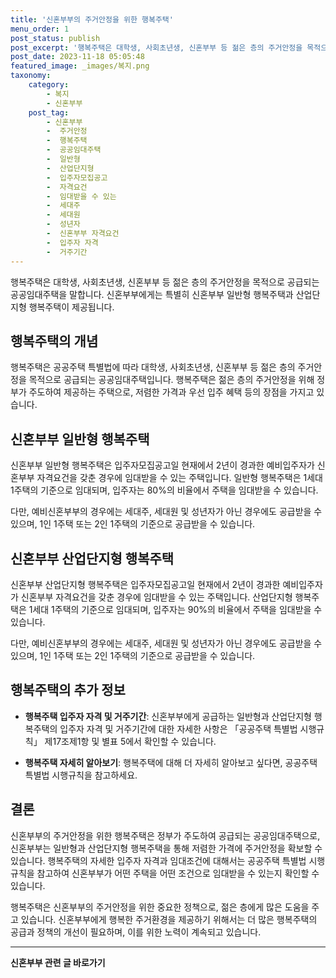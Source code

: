 ```yaml
---
title: '신혼부부의 주거안정을 위한 행복주택'
menu_order: 1
post_status: publish
post_excerpt: '행복주택은 대학생, 사회초년생, 신혼부부 등 젊은 층의 주거안정을 목적으로 공급되는 공공임대주택을 말합니다. 신혼부부에게는 특별히 신혼부부 일반형 행복주택과 산업단지형 행복주택이 제공됩니다.'
post_date: 2023-11-18 05:05:48
featured_image: _images/복지.png
taxonomy:
    category:
        - 복지
        - 신혼부부
    post_tag:
        - 신혼부부
        -  주거안정
        -  행복주택
        -  공공임대주택
        -  일반형
        -  산업단지형
        -  입주자모집공고
        -  자격요건
        -  임대받을 수 있는
        -  세대주
        -  세대원
        -  성년자
        -  신혼부부 자격요건
        -  입주자 자격
        -  거주기간
---
```



행복주택은 대학생, 사회초년생, 신혼부부 등 젊은 층의 주거안정을 목적으로 공급되는 공공임대주택을 말합니다. 신혼부부에게는 특별히 신혼부부 일반형 행복주택과 산업단지형 행복주택이 제공됩니다.

## 행복주택의 개념

행복주택은 공공주택 특별법에 따라 대학생, 사회초년생, 신혼부부 등 젊은 층의 주거안정을 목적으로 공급되는 공공임대주택입니다. 행복주택은 젊은 층의 주거안정을 위해 정부가 주도하여 제공하는 주택으로, 저렴한 가격과 우선 입주 혜택 등의 장점을 가지고 있습니다.

## 신혼부부 일반형 행복주택

신혼부부 일반형 행복주택은 입주자모집공고일 현재에서 2년이 경과한 예비입주자가 신혼부부 자격요건을 갖춘 경우에 임대받을 수 있는 주택입니다. 일반형 행복주택은 1세대 1주택의 기준으로 임대되며, 입주자는 80%의 비율에서 주택을 임대받을 수 있습니다.

다만, 예비신혼부부의 경우에는 세대주, 세대원 및 성년자가 아닌 경우에도 공급받을 수 있으며, 1인 1주택 또는 2인 1주택의 기준으로 공급받을 수 있습니다.

## 신혼부부 산업단지형 행복주택

신혼부부 산업단지형 행복주택은 입주자모집공고일 현재에서 2년이 경과한 예비입주자가 신혼부부 자격요건을 갖춘 경우에 임대받을 수 있는 주택입니다. 산업단지형 행복주택은 1세대 1주택의 기준으로 임대되며, 입주자는 90%의 비율에서 주택을 임대받을 수 있습니다.

다만, 예비신혼부부의 경우에는 세대주, 세대원 및 성년자가 아닌 경우에도 공급받을 수 있으며, 1인 1주택 또는 2인 1주택의 기준으로 공급받을 수 있습니다.

## 행복주택의 추가 정보

- **행복주택 입주자 자격 및 거주기간**: 신혼부부에게 공급하는 일반형과 산업단지형 행복주택의 입주자 자격 및 거주기간에 대한 자세한 사항은 「공공주택 특별법 시행규칙」 제17조제1항 및 별표 5에서 확인할 수 있습니다.

- **행복주택 자세히 알아보기**: 행복주택에 대해 더 자세히 알아보고 싶다면, 공공주택 특별법 시행규칙을 참고하세요.

## 결론

신혼부부의 주거안정을 위한 행복주택은 정부가 주도하여 공급되는 공공임대주택으로, 신혼부부는 일반형과 산업단지형 행복주택을 통해 저렴한 가격에 주거안정을 확보할 수 있습니다. 행복주택의 자세한 입주자 자격과 임대조건에 대해서는 공공주택 특별법 시행규칙을 참고하여 신혼부부가 어떤 주택을 어떤 조건으로 임대받을 수 있는지 확인할 수 있습니다.

행복주택은 신혼부부의 주거안정을 위한 중요한 정책으로, 젊은 층에게 많은 도움을 주고 있습니다. 신혼부부에게 행복한 주거환경을 제공하기 위해서는 더 많은 행복주택의 공급과 정책의 개선이 필요하며, 이를 위한 노력이 계속되고 있습니다.
<!-- wp:separator -->
<hr class="wp-block-separator has-alpha-channel-opacity"/>
<!-- /wp:separator -->

<!-- wp:group {"backgroundColor":"base","layout":{"type":"constrained"}} -->
<div class="wp-block-group has-base-background-color has-background"><!-- wp:paragraph {"align":"center","fontSize":"medium"} -->
<p class="has-text-align-center has-large-font-size"><strong>신혼부부 관련 글 바로가기</strong></p>
<!-- /wp:paragraph -->


<!-- wp:latest-posts
{"categories":[{"id":22936,"count":19,"description":"","link":"https://uknowlaw.com/category/%ec%8b%a0%ed%98%bc%eb%b6%80%eb%b6%80/","name":"신혼부부","slug":"신혼부부","taxonomy":"category","parent":0,"meta":[],"_links":{"self":[{"href":"https://uknowlaw.com/wp-json/wp/v2/categories/22936"}],"collection":[{"href":"https://uknowlaw.com/wp-json/wp/v2/categories"}],"about":[{"href":"https://uknowlaw.com/wp-json/wp/v2/taxonomies/category"}],"wp:post_type":[{"href":"https://uknowlaw.com/wp-json/wp/v2/posts?categories=22936"}],"curies":[{"name":"wp","href":"https://api.w.org/{rel}","templated":true}]}}],"postsToShow":100,"excerptLength":28,"postLayout":"grid","columns":2,"featuredImageAlign":"left","featuredImageSizeSlug":"large","fontSize":"small"} /--></div>
<!-- /wp:group -->